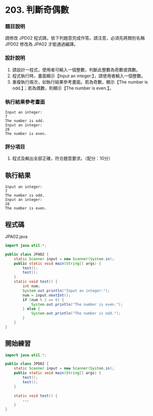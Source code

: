 # 203. 判斷奇偶數

### 題目說明 ###

請修改 JPD02 程式碼，依下列題意完成作答。請注意，必須先將類別名稱 JPD02 修改為 JPA02 才能通過編譯。

### 設計說明 ###

1. 請設計一程式，使用者可輸入一個整數，判斷此整數為奇數或偶數。
2. 程式執行時，畫面顯示【Input an integer:】，請使用者輸入一個整數。
3. 重複執行兩次，如執行結果參考畫面。若為奇數，顯示【The number is odd.】；若為偶數，則顯示【The number is even.】。

### 執行結果參考畫面 ###

    Input an integer:
    7
    The number is odd.
    Input an integer:
    28
    The number is even.

### 評分項目 ###

1. 程式及輸出全部正確，符合題意要求。（配分：10分）

## 執行結果

```
Input an integer:
7
The number is odd.
Input an integer:
28
The number is even.
```

## 程式碼

JPA02.java

```java
import java.util.*;

public class JPA02 {
    static Scanner input = new Scanner(System.in);
    public static void main(String[] args) {
        test();
        test();
    }
    static void test() {
        int num;
        System.out.println("Input an integer:");
        num = input.nextInt();
        if (num % 2 == 0) {
            System.out.println("The number is even.");
        } else {
            System.out.println("The number is odd.");
        }
    }
}
```

## 開始練習

```java
import java.util.*;

public class JPD02 {
    static Scanner input = new Scanner(System.in);
    public static void main(String[] args) {
        test();
        test();
    }
    
    static void test() {
        ...
    }
}
```
